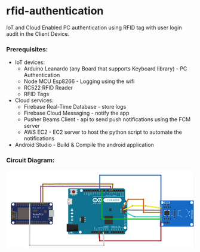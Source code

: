 # rfid-authentication
IoT and Cloud Enabled PC authentication using RFID tag with user login audit in the Client Device.
### Prerequisites: 
* IoT devices:
  * Arduino Leanardo (any Board that supports Keyboard library) - PC Authentication
  * Node MCU Esp8266 - Logging using the wifi
  * RC522 RFID Reader
  * RFID Tags
* Cloud services: 
  * Firebase Real-Time Database - store logs
  * Firebase Cloud Messaging - notify the app
  * Pusher Beams Client - api to send push notifications using the FCM server
  * AWS EC2 - EC2 server to host the python script to automate the notifications
* Android Studio - Build & Compile the android application

### Circuit Diagram:
<img src="circuit.jpg" width="600">
